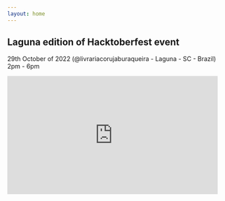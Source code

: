 ```yaml
---
layout: home
---
```

## Laguna edition of Hacktoberfest event

29th October of 2022 (@livrariacorujaburaqueira - Laguna - SC - Brazil) 2pm - 6pm

<iframe frameborder="0" height="270" src="https://youtube.com/embed/https://youtu.be/g1JteKVpvsw" width="480"></iframe>
